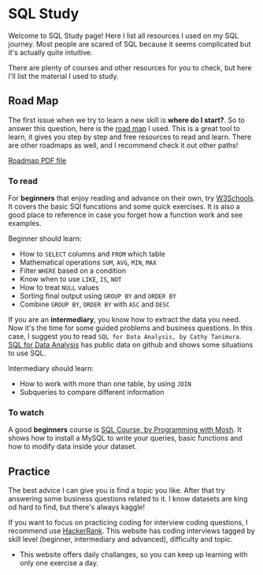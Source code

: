 # SQL Study
Welcome to SQL Study page! Here I list all resources I used on my SQL journey. Most people are scared of SQL because it seems complicated but it's actually quite intuitive.

There are plenty of courses and other resources for you to check, but here I'll list the material I used to study.

## Road Map
The first issue when we try to learn a new skill is **where do I start?**. So to answer this question, here is the [road map](https://roadmap.sh/sql) I used. This is a great tool to learn, it gives you step by step and free resources to read and learn. There are other roadmaps as well, and I recommend check it out other paths!

[Roadmap PDF file](https://github.com/Ana-Akaishi/sql-projects/blob/main/sql_study/sql_roadmap_roadmapsh.pdf)

### To read
For **beginners** that enjoy reading and advance on their own, try [W3Schools](https://www.w3schools.com/sql/default.asp). It covers the basic SQl funcstions and some quick exercises. It is also a good place to reference in case you forget how a function work and see examples.

Beginner should learn:
- How to `SELECT` columns and `FROM` which table
- Mathematical operations `SUM`, `AVG`, `MIN`, `MAX`
- Filter `WHERE` based on a condition
- Know when to use `LIKE`, `IS`, `NOT`
- How to treat `NULL` values
- Sorting final output using `GROUP BY` and `ORDER BY`
- Combine `GROUP BY`, `ORDER BY` with `ASC` and `DESC`

If you are an **intermediary**, you know how to extract the data you need. Now it's the time for some guided problems and business questions. In this case, I suggest you to read `SQL for Data Analysis, by Cathy Tanimura`. [SQL for Data Analysis](https://www.oreilly.com/library/view/sql-for-data/9781492088776/) has public data on github and shows some situations to use SQL.

Intermediary should learn:
- How to work with more than one table, by using `JOIN`
- Subqueries to compare different information

### To watch
A good **beginners** course is [SQL Course, by Programming with Mosh](https://www.youtube.com/watch?v=7S_tz1z_5bA&t=276s). It shows how to install a MySQL to write your queries, basic functions and how to modify data inside your dataset.

## Practice
The best advice I can give you is find a topic you like. After that try answering some business questions related to it. I know datasets are king od hard to find, but there's always kaggle!

If you want to focus on practicing coding for interview coding questions, I recommend use [HackerRank](https://www.hackerrank.com/). This website has coding interviews tagged by skill level (beginner, intermediary and advanced), difficulty and topic.
- This website offers daily challanges, so you can keep up learning with only one exercise a day.